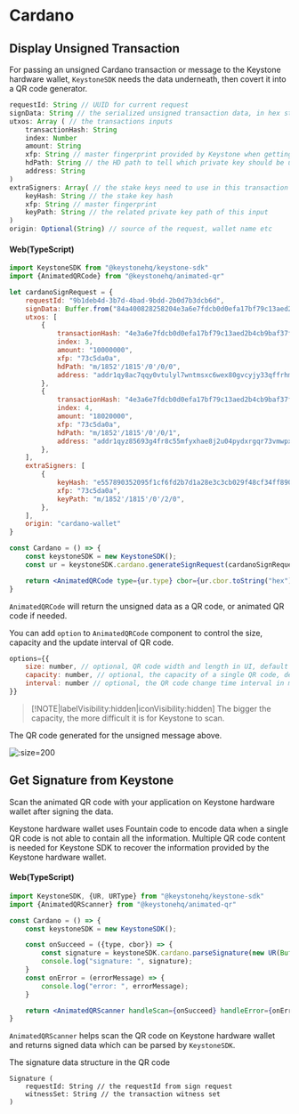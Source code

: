 # Cardano

## Display Unsigned Transaction

For passing an unsigned Cardano transaction or message to the Keystone hardware wallet,
`KeystoneSDK` needs the data underneath, then covert it into a QR code generator.

```js
requestId: String // UUID for current request
signData: String // the serialized unsigned transaction data, in hex string
utxos: Array ( // the transactions inputs
    transactionHash: String
    index: Number
    amount: String
    xfp: String // master fingerprint provided by Keystone when getting accounts 
    hdPath: String // the HD path to tell which private key should be used to sign the data
    address: String
)
extraSigners: Array( // the stake keys need to use in this transaction
    keyHash: String // the stake key hash
    xfp: String // master fingerprint
    keyPath: String // the related private key path of this input
)
origin: Optional(String) // source of the request, wallet name etc
```

<!-- tabs:start -->

#### **<span class="typescript">Web(TypeScript)</span>**

```jsx
import KeystoneSDK from "@keystonehq/keystone-sdk"
import {AnimatedQRCode} from "@keystonehq/animated-qr"

let cardanoSignRequest = {
    requestId: "9b1deb4d-3b7d-4bad-9bdd-2b0d7b3dcb6d",
    signData: Buffer.from("84a400828258204e3a6e7fdcb0d0efa17bf79c13aed2b4cb9baf37fb1aa2e39553d5bd720c5c99038258204e3a6e7fdcb0d0efa17bf79c13aed2b4cb9baf37fb1aa2e39553d5bd720c5c99040182a200581d6179df4c75f7616d7d1fd39cbc1a6ea6b40a0d7b89fea62fc0909b6c370119c350a200581d61c9b0c9761fd1dc0404abd55efc895026628b5035ac623c614fbad0310119c35002198ecb0300a0f5f6", "hex"),
    utxos: [
        {
            transactionHash: "4e3a6e7fdcb0d0efa17bf79c13aed2b4cb9baf37fb1aa2e39553d5bd720c5c99",
            index: 3,
            amount: "10000000",
            xfp: "73c5da0a",
            hdPath: "m/1852'/1815'/0'/0/0",
            address: "addr1qy8ac7qqy0vtulyl7wntmsxc6wex80gvcyjy33qffrhm7sh927ysx5sftuw0dlft05dz3c7revpf7jx0xnlcjz3g69mq4afdhv",
        },
        {
            transactionHash: "4e3a6e7fdcb0d0efa17bf79c13aed2b4cb9baf37fb1aa2e39553d5bd720c5c99",
            index: 4,
            amount: "18020000",
            xfp: "73c5da0a",
            hdPath: "m/1852'/1815'/0'/0/1",
            address: "addr1qyz85693g4fr8c55mfyxhae8j2u04pydxrgqr73vmwpx3azv4dgkyrgylj5yl2m0jlpdpeswyyzjs0vhwvnl6xg9f7ssrxkz90",
        },
    ],
    extraSigners: [
        {
            keyHash: "e557890352095f1cf6fd2b7d1a28e3c3cb029f48cf34ff890a28d176",
            xfp: "73c5da0a",
            keyPath: "m/1852'/1815'/0'/2/0",
        },
    ],
    origin: "cardano-wallet"
}

const Cardano = () => {
    const keystoneSDK = new KeystoneSDK();
    const ur = keystoneSDK.cardano.generateSignRequest(cardanoSignRequest);

    return <AnimatedQRCode type={ur.type} cbor={ur.cbor.toString("hex")}/>
}
```

`AnimatedQRCode` will return the unsigned data as a QR code, or animated QR code if needed.

You can add `option` to `AnimatedQRCode` component to control the size, capacity and the update interval of QR code.
```jsx
options={{
    size: number, // optional, QR code width and length in UI, default 180px
    capacity: number, // optional, the capacity of a single QR code, default 400 bytes per image
    interval: number // optional, the QR code change time interval in mill seconds for animated QR code, default 100ms
}}
```

> [!NOTE|labelVisibility:hidden|iconVisibility:hidden]
> The bigger the capacity, the more difficult it is for Keystone to scan.

<!-- tabs:end -->

The QR code generated for the unsigned message above.

![](/_media/sign-cardano-tx.gif ':size=200')

## Get Signature from Keystone

Scan the animated QR code with your application on Keystone hardware wallet after signing the data.

Keystone hardware wallet uses Fountain code to encode data when a single QR code is not able to contain all the information.
Multiple QR code content is needed for Keystone SDK to recover the information provided by the Keystone hardware wallet.

<!-- tabs:start -->

#### **<span class="typescript">Web(TypeScript)</span>**

```jsx
import KeystoneSDK, {UR, URType} from "@keystonehq/keystone-sdk"
import {AnimatedQRScanner} from "@keystonehq/animated-qr"

const Cardano = () => {
    const keystoneSDK = new KeystoneSDK();

    const onSucceed = ({type, cbor}) => {
        const signature = keystoneSDK.cardano.parseSignature(new UR(Buffer.from(cbor, "hex"), type))
        console.log("signature: ", signature);
    }
    const onError = (errorMessage) => {
        console.log("error: ", errorMessage);
    }

    return <AnimatedQRScanner handleScan={onSucceed} handleError={onError} urTypes={[URType.CardanoSignature]} />
}
```

`AnimatedQRScanner` helps scan the QR code on Keystone hardware wallet and returns signed data which can be parsed by `KeystoneSDK`.

<!-- tabs:end -->

The signature data structure in the QR code
```
Signature (
    requestId: String // the requestId from sign request
    witnessSet: String // the transaction witness set
)
```
